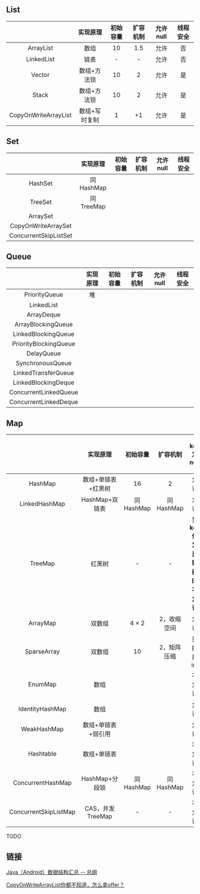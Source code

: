 ## List

|                      |   实现原理    | 初始容量 | 扩容机制 | 允许null | 线程安全 |
| :------------------: | :-----------: | :------: | :------: | :------: | :------: |
|      ArrayList       |     数组      |    10    |   1.5    |   允许   |    否    |
|      LinkedList      |     链表      |    -     |    -     |   允许   |    否    |
|        Vector        |  数组+方法锁  |    10    |    2     |   允许   |    是    |
|        Stack         |  数组+方法锁  |    10    |    2     |   允许   |    是    |
| CopyOnWriteArrayList | 数组+写时复制 |    1     |    +1    |   允许   |    是    |

## Set

|                       | 实现原理  | 初始容量 | 扩容机制 | 允许null | 线程安全 |
| :-------------------: | :-------: | :------: | :------: | :------: | :------: |
|        HashSet        | 同HashMap |          |          |          |          |
|        TreeSet        | 同TreeMap |          |          |          |          |
|       ArraySet        |           |          |          |          |          |
|  CopyOnWriteArraySet  |           |          |          |          |          |
| ConcurrentSkipListSet |           |          |          |          |          |

## Queue

|                       | 实现原理 | 初始容量 | 扩容机制 | 允许null | 线程安全 |
| :-------------------: | :------: | :------: | :------: | :------: | :------: |
|     PriorityQueue     |    堆    |          |          |          |          |
|      LinkedList       |          |          |          |          |          |
|      ArrayDeque       |          |          |          |          |          |
|  ArrayBlockingQueue   |          |          |          |          |          |
|  LinkedBlockingQueue  |          |          |          |          |          |
| PriorityBlockingQueue |          |          |          |          |          |
|      DelayQueue       |          |          |          |          |          |
|   SynchronousQueue    |          |          |          |          |          |
|  LinkedTransferQueue  |          |          |          |          |          |
|  LinkedBlockingDeque  |          |          |          |          |          |
| ConcurrentLinkedQueue |          |          |          |          |          |
| ConcurrentLinkedDeque |          |          |          |          |          |

## Map

|                       |      实现原理      | 初始容量  |  扩容机制   |          key为null          | value为null | 线程安全 |
| :-------------------: | :----------------: | :-------: | :---------: | :-------------------------: | :---------: | :------: |
|        HashMap        | 数组+单链表+红黑树 |    16     |      2      |            允许             |    允许     |    否    |
|     LinkedHashMap     |   HashMap+双链表   | 同HashMap |  同HashMap  |            允许             |    允许     |    否    |
|        TreeMap        |       红黑树       |     -     |      -      | **当key作为比较器时不允许** |    允许     |    否    |
|       ArrayMap        |       双数组       |   4 × 2   | 2，收缩空间 |            允许             |    允许     |    否    |
|      SparseArray      |       双数组       |    10     | 2，矩阵压缩 |          只能是int          |    允许     |    否    |
|        EnumMap        |        数组        |           |             |           不允许            |    允许     |    否    |
|    IdentityHashMap    |        数组        |           |             |            允许             |    允许     |    否    |
|      WeakHashMap      | 数组+单链表+弱引用 |           |             |            允许             |    允许     |    否    |
|       Hashtable       |    数组+单链表     |           |             |           不允许            |   不允许    |    是    |
|   ConcurrentHashMap   |   HashMap+分段锁   | 同HashMap |  同HashMap  |           不允许            |   不允许    |    是    |
| ConcurrentSkipListMap |  CAS，并发TreeMap  |     -     |      -      |           不允许            |   不允许    |    是    |

TODO

## 链接

[Java（Android）数据结构汇总 -- 总纲](https://www.jianshu.com/p/88a5020f16df)

[CopyOnWriteArrayList你都不知道，怎么拿offer？](https://zhuanlan.zhihu.com/p/48784500)


